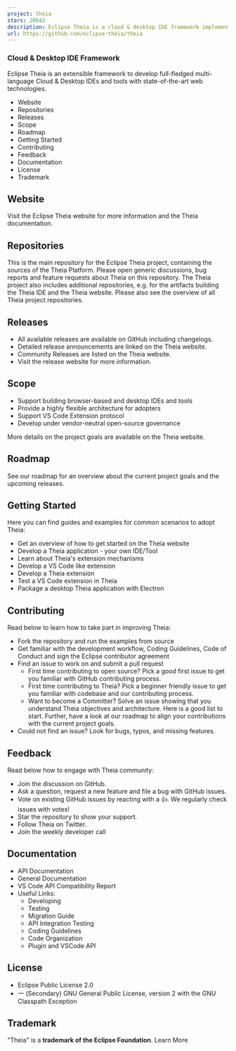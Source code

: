 ```yaml
---
project: theia
stars: 20642
description: Eclipse Theia is a cloud & desktop IDE framework implemented in TypeScript.
url: https://github.com/eclipse-theia/theia
---
```


  

  

### Cloud & Desktop IDE Framework

Eclipse Theia is an extensible framework to develop full-fledged multi-language Cloud & Desktop IDEs and tools with state-of-the-art web technologies.

-   Website
-   Repositories
-   Releases
-   Scope
-   Roadmap
-   Getting Started
-   Contributing
-   Feedback
-   Documentation
-   License
-   Trademark

Website
-------

Visit the Eclipse Theia website for more information and the Theia documentation.

Repositories
------------

This is the main repository for the Eclipse Theia project, containing the sources of the Theia Platform. Please open generic discussions, bug reports and feature requests about Theia on this repository. The Theia project also includes additional repositories, e.g. for the artifacts building the Theia IDE and the Theia website. Please also see the overview of all Theia project repositories.

Releases
--------

-   All available releases are available on GitHub including changelogs.
-   Detailed release announcements are linked on the Theia website.
-   Community Releases are listed on the Theia website.
-   Visit the release website for more information.

Scope
-----

-   Support building browser-based and desktop IDEs and tools
-   Provide a highly flexible architecture for adopters
-   Support VS Code Extension protocol
-   Develop under vendor-neutral open-source governance

More details on the project goals are available on the Theia website.

Roadmap
-------

See our roadmap for an overview about the current project goals and the upcoming releases.

Getting Started
---------------

Here you can find guides and examples for common scenarios to adopt Theia:

-   Get an overview of how to get started on the Theia website
-   Develop a Theia application - your own IDE/Tool
-   Learn about Theia's extension mechanisms
-   Develop a VS Code like extension
-   Develop a Theia extension
-   Test a VS Code extension in Theia
-   Package a desktop Theia application with Electron

Contributing
------------

Read below to learn how to take part in improving Theia:

-   Fork the repository and run the examples from source
-   Get familiar with the development workflow, Coding Guidelines, Code of Conduct and sign the Eclipse contributor agreement
-   Find an issue to work on and submit a pull request
    -   First time contributing to open source? Pick a good first issue to get you familiar with GitHub contributing process.
    -   First time contributing to Theia? Pick a beginner friendly issue to get you familiar with codebase and our contributing process.
    -   Want to become a Committer? Solve an issue showing that you understand Theia objectives and architecture. Here is a good list to start. Further, have a look at our roadmap to align your contributions with the current project goals.
-   Could not find an issue? Look for bugs, typos, and missing features.

Feedback
--------

Read below how to engage with Theia community:

-   Join the discussion on GitHub.
-   Ask a question, request a new feature and file a bug with GitHub issues.
-   Vote on existing GitHub issues by reacting with a 👍. We regularly check issues with votes!
-   Star the repository to show your support.
-   Follow Theia on Twitter.
-   Join the weekly developer call

Documentation
-------------

-   API Documentation
-   General Documentation
-   VS Code API Compatibility Report
-   Useful Links:
    -   Developing
    -   Testing
    -   Migration Guide
    -   API Integration Testing
    -   Coding Guidelines
    -   Code Organization
    -   Plugin and VSCode API

License
-------

-   Eclipse Public License 2.0
-   一 (Secondary) GNU General Public License, version 2 with the GNU Classpath Exception

Trademark
---------

"Theia" is a **trademark of the Eclipse Foundation**. Learn More

